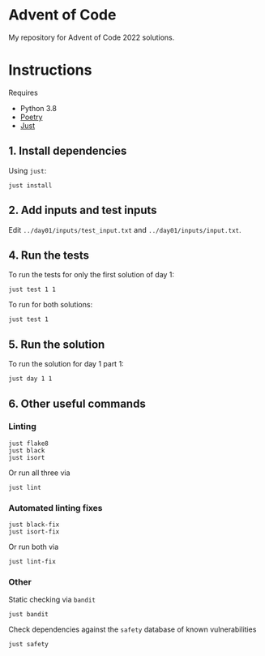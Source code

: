 # Advent of Code

My repository for Advent of Code 2022 solutions.

# Instructions

Requires

- Python 3.8
- [Poetry](https://github.com/python-poetry/poetry)
- [Just](https://github.com/casey/just)

## 1. Install dependencies

Using `just`:

```shell
just install
```

## 2. Add inputs and test inputs

Edit `../day01/inputs/test_input.txt` and `../day01/inputs/input.txt`.

## 4. Run the tests

To run the tests for only the first solution of day 1:

```shell
just test 1 1
```

To run for both solutions:

```shell
just test 1
```

## 5. Run the solution

To run the solution for day 1 part 1:

```shell
just day 1 1
```

## 6. Other useful commands

### Linting

```shell
just flake8
just black
just isort
```

Or run all three via

```shell
just lint
```

### Automated linting fixes

```shell
just black-fix
just isort-fix
```

Or run both via

```shell
just lint-fix
```

### Other

Static checking via `bandit`

```shell
just bandit
```

Check dependencies against the `safety` database of known vulnerabilities

```shell
just safety
```

